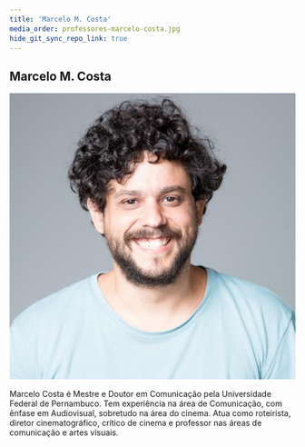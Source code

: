 ```yaml
---
title: 'Marcelo M. Costa'
media_order: professores-marcelo-costa.jpg
hide_git_sync_repo_link: true
---
```


## Marcelo M. Costa

![](professores-marcelo-costa.jpg?resize=200,200)

Marcelo Costa é Mestre e Doutor em Comunicação pela Universidade Federal de Pernambuco. Tem experiência na área de Comunicação, com ênfase em Audiovisual, sobretudo na área do cinema. Atua como roteirista, diretor cinematográfico, crítico de cinema e professor nas áreas de comunicação e artes visuais.
